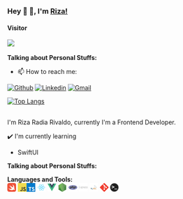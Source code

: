 <!-- ### Hi there 👋 -->
### Hey 👋 🏽, I'm [Riza!](https://github.com/rizaradiarivaldo) 

#### Visitor
  <p align="left">
  <img src="https://profile-counter.glitch.me/rizaradiarivaldo/count.svg" />
  </p>

  **Talking about Personal Stuffs:**
  
 - 📫 How to reach me:

[![Github](https://img.shields.io/badge/-Github-000?style=flat&logo=Github&logoColor=white)](https://github.com/rizaradiarivaldo)
[![Linkedin](https://img.shields.io/badge/-LinkedIn-blue?style=flat&logo=Linkedin&logoColor=white)](https://linkedin.com/in/rizaradiarivaldo)
[![Gmail](https://img.shields.io/badge/-Gmail-c14438?style=flat&logo=Gmail&logoColor=white)](mailto:rizaradiarivaldo@gmail.com)

<!-- <p align="center"><img src="https://i.imgur.com/A6bWGFl.gif"/></p> -->


[![Top Langs](https://github-readme-stats.vercel.app/api/top-langs/?username=rizaradiarivaldo&layout=compact)](https://github.com/anuraghazra/github-readme-stats)
<br />
<br />

I'm Riza Radia Rivaldo, currently I'm a Frontend Developer.
<!-- a Front End Developer 🚀 from Tasikmalaya, -->
<!-- Hi, I'm Riza Radia Rivaldo, currently, I'm a Front End Developer at @Eratani -->
<!--I'm a creative problem solving enthusiast, with a constantly growing love for languages. Beside's programming, I enjoy Playing Valorant in my Personal Computer. -->

✔️ I'm currently learning
- SwiftUI


**Talking about Personal Stuffs:**
<!-- Here are some ideas to get you started: -->

<!-- - 🌱 I’m currently learning Node JS, Express JS, Vue JS, React JS -->



**Languages and Tools:**  
<code><img height="20" src="https://raw.githubusercontent.com/github/explore/80688e429a7d4ef2fca1e82350fe8e3517d3494d/topics/swift/swift.png"></code>
<code><img height="20" src="https://raw.githubusercontent.com/github/explore/80688e429a7d4ef2fca1e82350fe8e3517d3494d/topics/javascript/javascript.png"></code><code><img height="20" src="https://raw.githubusercontent.com/github/explore/80688e429a7d4ef2fca1e82350fe8e3517d3494d/topics/typescript/typescript.png"></code>
<code><img height="20" src="https://raw.githubusercontent.com/github/explore/80688e429a7d4ef2fca1e82350fe8e3517d3494d/topics/react/react.png"></code>
<code><img height="20" src="https://raw.githubusercontent.com/github/explore/80688e429a7d4ef2fca1e82350fe8e3517d3494d/topics/vue/vue.png"></code>
<code><img height="20" src="https://raw.githubusercontent.com/github/explore/80688e429a7d4ef2fca1e82350fe8e3517d3494d/topics/nodejs/nodejs.png"></code>
<code><img height="20" src="https://raw.githubusercontent.com/github/explore/80688e429a7d4ef2fca1e82350fe8e3517d3494d/topics/php/php.png"></code>
<code><img height="20" src="https://raw.githubusercontent.com/github/explore/80688e429a7d4ef2fca1e82350fe8e3517d3494d/topics/express/express.png"></code>
<code><img height="20" src="https://raw.githubusercontent.com/github/explore/80688e429a7d4ef2fca1e82350fe8e3517d3494d/topics/mysql/mysql.png"></code>
<code><img height="20" src="https://raw.githubusercontent.com/github/explore/80688e429a7d4ef2fca1e82350fe8e3517d3494d/topics/git/git.png"></code>
<code><img height="20" src="https://raw.githubusercontent.com/github/explore/80688e429a7d4ef2fca1e82350fe8e3517d3494d/topics/terminal/terminal.png"></code>


<!-- ![rizaradiarivaldo github stats](https://github-readme-stats.vercel.app/api?username=rizaradiarivaldo&show_icons=true&theme=tokyonight) -->
